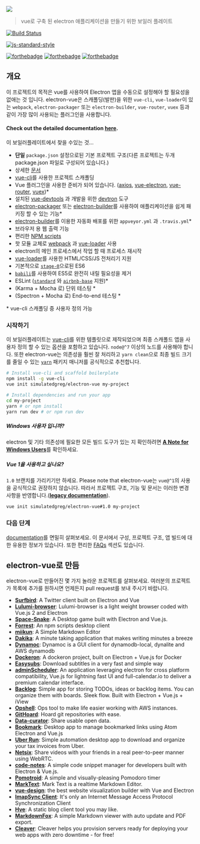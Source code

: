 ![](../images/logo.png)

> vue로 구축 된 electron 애플리케이션을 만들기 위한 보일러 플레이트

[![Build Status](https://semaphoreci.com/api/v1/simulatedgreg/electron-vue/branches/master/badge.svg)](https://semaphoreci.com/simulatedgreg/electron-vue)

[![js-standard-style](https://cdn.rawgit.com/feross/standard/master/badge.svg)](https://github.com/feross/standard)

[![forthebadge](http://forthebadge.com/images/badges/built-with-love.svg)](http://forthebadge.com) [![forthebadge](http://forthebadge.com/images/badges/uses-js.svg)](http://forthebadge.com) [![forthebadge](http://forthebadge.com/images/badges/makes-people-smile.svg)](http://forthebadge.com)

## 개요

이 프로젝트의 목적은 vue를 사용하여 Electron 앱을 수동으로 설정해야 할 필요성을 없애는 것 입니다. electron-vue은 스캐폴딩(발판)을 위한 `vue-cli`, `vue-loader`이 있는 `webpack`, `electron-packager` 또는 `electron-builder`, `vue-router`, `vuex` 등과 같이 가장 많이 사용되는 플러그인을 사용합니다.

#### Check out the detailed documentation [here](https://simulatedgreg.gitbooks.io/electron-vue/content/index.html).

이 보일러플레이트에서 찾을 수있는 것...

* **단일** `package.json` 설정으로된 기본 프로젝트 구조(다른 프로젝트는 두개 package.json 파일로 구성되어 있습니다.)
* 상세한 [문서](https://simulatedgreg.gitbooks.io/electron-vue/content/)
*  [vue-cli](https://github.com/vuejs/vue-cli)를 사용한 프로젝트 스캐폴딩
* Vue 플러그인을 사용한 준비가 되어 있습니다. \([axios](https://github.com/mzabriskie/axios), [vue-electron](https://github.com/SimulatedGREG/vue-electron), [vue-router](https://github.com/vuejs/vue-router), [vuex](https://github.com/vuejs/vuex)\)\*
* 설치된 [vue-devtools](https://github.com/vuejs/vue-devtools) 과 개발을 위한 [devtron](https://github.com/electron/devtron) 도구 
* [electron-packager](https://github.com/electron-userland/electron-packager) 또는 [electron-builder](https://github.com/electron-userland/electron-builder)를 사용하여 애플리케이션을 쉽게 패키징 할 수 있는 기능\*
* [electron-builder](https://github.com/electron-userland/electron-builder)를 이용한 자동화 배포를 위한 `appveyor.yml` 과  `.travis.yml`\*
* 브라우저 용 웹 출력 기능
* 편리한 [NPM scripts](https://simulatedgreg.gitbooks.io/electron-vue/content/en/npm_scripts.html)
* 핫 모듈 교체로 [webpack](https://github.com/webpack/webpack) 과 [vue-loader](https://github.com/vuejs/vue-loader) 사용
* electron의 메인 프로세스에서 작업 할 때 프로세스 재시작
* [vue-loader](https://github.com/vuejs/vue-loader/)를 사용한 HTML/CSS/JS 전처리기 지원
* 기본적으로 [`stage-0`](https://babeljs.io/docs/plugins/preset-stage-0/)으로된 ES6 
* [`babili`](https://github.com/babel/babili)를 사용하여 ES5로 완전히 내릴 필요성을 제거
* ESLint \([`standard`](https://github.com/feross/standard) 와 [`airbnb-base`](https://github.com/airbnb/javascript) 지원\)\*
* \(Karma + Mocha 로\) 단위 테스팅 *
* \(Spectron + Mocha 로\) End-to-end 테스팅 \*

\* vue-cli 스캐폴딩 중 사용자 정의 가능

### 시작하기

이 보일러플레이트는 [vue-cli](https://github.com/vuejs/vue-cli)를 위한 템플릿으로 제작되었으며 최종 스캐폴드 앱을 사용자 정의 할 수 있는 옵션을 포함하고 있습니다. `node@^7` 이상의 노드를 사용해야 합니다. 또한 electron-vue는 의존성을 훨씬 잘 처리하고 `yarn clean`으로 최종 빌드 크기를 줄일 수 있는 [`yarn`](https://yarnpkg.org) 패키지 매니저를 공식적으로 추천합니다.

```bash
# Install vue-cli and scaffold boilerplate
npm install -g vue-cli
vue init simulatedgreg/electron-vue my-project

# Install dependencies and run your app
cd my-project
yarn # or npm install
yarn run dev # or npm run dev
```

##### Windows 사용자 입니까?

electron 및 기타 의존성에 필요한 모든 빌드 도구가 있는 지 확인하려면 [**A Note for Windows Users**](https://simulatedgreg.gitbooks.io/electron-vue/content/ko/getting_started.html#a-note-for-windows-users)를 확인하세요.

##### Vue 1을 사용하고 싶나요?

 `1.0` 브랜치를 가리키기만 하세요. Please note that electron-vue는 `vue@^1`의 사용을 공식적으로 권장하지 않습니다. 따라서 프로젝트 구조, 기능 및 문서는 이러한 변경 사항을 반영합니다.([**legacy documentation**](https://github.com/SimulatedGREG/electron-vue/tree/1.0/docs)).

```bash
vue init simulatedgreg/electron-vue#1.0 my-project
```

### 다음 단계

[documentation](https://simulatedgreg.gitbooks.io/electron-vue/content/)를 면밀히 살펴보세요. 이 문서에서 구성, 프로젝트 구조, 앱 빌드에 대한 유용한 정보가 있습니다. 또한 편리한 [FAQs](https://simulatedgreg.gitbooks.io/electron-vue/content/en/faqs.html) 섹션도 있습니다.


## electron-vue로 만듬
electron-vue로 만들어진 몇 가지 놀라운 프로젝트를 살펴보세요. 여러분의 프로젝트가 목록에 추가를 원하시면 언제든지 pull request를 보내 주시기 바랍니다.

* [**Surfbird**](https://github.com/surfbirdapp/surfbird): A Twitter client built on Electron and Vue
* [**Lulumi-browser**](https://github.com/qazbnm456/lulumi-browser): Lulumi-browser is a light weight browser coded with Vue.js 2 and Electron
* [**Space-Snake**](https://github.com/ilyagru/Space-Snake): A Desktop game built with Electron and Vue.js.
* [**Forrest**](https://github.com/stefanjudis/forrest): An npm scripts desktop client
* [**miikun**](https://github.com/hiro0218/miikun): A Simple Markdown Editor
* [**Dakika**](https://github.com/raj347/Dakika): A minute taking application that makes writing minutes a breeze
* [**Dynamoc**](https://github.com/ieiayaobb/dynamoc): Dynamoc is a GUI client for dynamodb-local, dynalite and AWS dynamodb
* [**Dockeron**](https://github.com/dockeron/dockeron): A dockeron project, built on Electron + Vue.js for Docker
* [**Easysubs**](https://github.com/matiastucci/easysubs): Download subtitles in a very fast and simple way
* [**adminScheduler**](https://github.com/danieltoorani/adminScheduler): An application leveraging electron for cross platform compatibility, Vue.js for lightning fast UI and full-calendar.io to deliver a premium calendar interface.
* [**Backlog**](https://github.com/czytelny/backlog): Simple app for storing TODOs, ideas or backlog items. You can organize them with boards. Sleek flow. Built with Electron + Vue.js + iView
* [**Opshell**](https://github.com/ricktbaker/opshell): Ops tool to make life easier working with AWS instances.
* [**GitHoard**](https://github.com/jojobyte/githoard): Hoard git repositories with ease.
* [**Data-curator**](https://github.com/ODIQueensland/data-curator): Share usable open data.
* [**Bookmark**](https://github.com/mrgodhani/bookmark): Desktop app to manage bookmarked links using Atom Electron and Vue.js
* [**Uber Run**](https://github.com/break-enter/uberrun): Simple automation desktop app to download and organize your tax invoices from Uber.
* [**Netsix**](https://github.com/pulsardev/netsix): Share videos with your friends in a real peer-to-peer manner using WebRTC.
* [**code-notes**](https://github.com/lauthieb/code-notes): A simple code snippet manager for developers built with Electron & Vue.js.
* [**Pomotroid**](https://github.com/Splode/pomotroid): A simple and visually-pleasing Pomodoro timer
* [**MarkText**](https://github.com/marktext/marktext): Mark Text is a realtime Markdown Editor.
* [**vue-design**](https://github.com/L-Chris/vue-design): the best website visualization builder with Vue and Electron
* [**ImapSync Client**](https://github.com/ridaamirini/ImapSyncClient): It's only an Internet Message Access Protocol Synchronization Client
* [**Hve**](https://github.com/hellohve/hve): A static blog client tool you may like.
* [**MarkdownFox**](https://github.com/lx4r/markdownfox): A simple Markdown viewer with auto update and PDF export.
* [**Cleaver**](https://getcleaver.com/): Cleaver helps you provision servers ready for deploying your web apps with zero downtime - for free!
